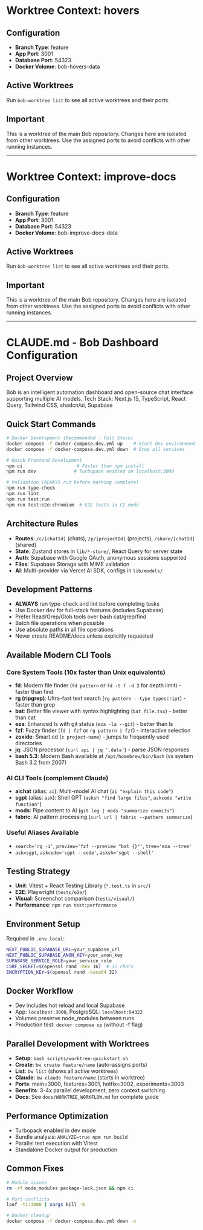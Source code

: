 # Worktree Context: hovers

## Configuration
- **Branch Type**: feature
- **App Port**: 3001
- **Database Port**: 54323
- **Docker Volume**: bob-hovers-data

## Active Worktrees
Run `bob-worktree list` to see all active worktrees and their ports.

## Important
This is a worktree of the main Bob repository. Changes here are isolated from other worktrees.
Use the assigned ports to avoid conflicts with other running instances.

---

# Worktree Context: improve-docs

## Configuration
- **Branch Type**: feature
- **App Port**: 3001
- **Database Port**: 54323
- **Docker Volume**: bob-improve-docs-data

## Active Worktrees
Run `bob-worktree list` to see all active worktrees and their ports.

## Important
This is a worktree of the main Bob repository. Changes here are isolated from other worktrees.
Use the assigned ports to avoid conflicts with other running instances.

---

# CLAUDE.md - Bob Dashboard Configuration

## Project Overview
Bob is an intelligent automation dashboard and open-source chat interface supporting multiple AI models.
Tech Stack: Next.js 15, TypeScript, React Query, Tailwind CSS, shadcn/ui, Supabase

## Quick Start Commands
```bash
# Docker Development (Recommended - Full Stack)
docker compose -f docker-compose.dev.yml up    # Start dev environment
docker compose -f docker-compose.dev.yml down  # Stop all services

# Quick Frontend Development
npm ci                    # Faster than npm install
npm run dev              # Turbopack enabled on localhost:3000

# Validation (ALWAYS run before marking complete)
npm run type-check
npm run lint
npm run test:run
npm run test:e2e:chromium  # E2E tests in CI mode
```

## Architecture Rules
- **Routes**: `/c/[chatId]` (chats), `/p/[projectId]` (projects), `/share/[chatId]` (shared)
- **State**: Zustand stores in `lib/*-store/`, React Query for server state
- **Auth**: Supabase with Google OAuth, anonymous sessions supported
- **Files**: Supabase Storage with MIME validation
- **AI**: Multi-provider via Vercel AI SDK, configs in `lib/models/`

## Development Patterns
- **ALWAYS** run type-check and lint before completing tasks
- Use Docker dev for full-stack features (includes Supabase)
- Prefer Read/Grep/Glob tools over bash cat/grep/find
- Batch file operations when possible
- Use absolute paths in all file operations
- Never create README/docs unless explicitly requested

## Available Modern CLI Tools

### Core System Tools (10x faster than Unix equivalents)
- **fd**: Modern file finder (`fd pattern` or `fd -t f -d 2` for depth limit) - faster than find
- **rg (ripgrep)**: Ultra-fast text search (`rg pattern --type typescript`) - faster than grep
- **bat**: Better file viewer with syntax highlighting (`bat file.tsx`) - better than cat
- **eza**: Enhanced ls with git status (`eza -la --git`) - better than ls
- **fzf**: Fuzzy finder (`fd | fzf` or `rg pattern | fzf`) - interactive selection
- **zoxide**: Smart cd (`z project-name`) - jumps to frequently used directories
- **jq**: JSON processor (`curl api | jq '.data'`) - parse JSON responses
- **bash 5.3**: Modern Bash available at `/opt/homebrew/bin/bash` (vs system Bash 3.2 from 2007)

### AI CLI Tools (complement Claude)
- **aichat** (alias: `ai`): Multi-model AI chat (`ai "explain this code"`)
- **sgpt** (alias: `ask`): Shell GPT (`asksh "find large files"`, `askcode "write function"`)
- **mods**: Pipe content to AI (`git log | mods "summarize commits"`)
- **fabric**: AI pattern processing (`curl url | fabric --pattern summarize`)

### Useful Aliases Available
- `search='rg -i'`, `preview='fzf --preview "bat {}"'`, `tree='eza --tree'`
- `ask=sgpt`, `askcode='sgpt --code'`, `asksh='sgpt --shell'`

## Testing Strategy
- **Unit**: Vitest + React Testing Library (`*.test.ts` in `src/`)
- **E2E**: Playwright (`tests/e2e/`)
- **Visual**: Screenshot comparison (`tests/visual/`)
- **Performance**: `npm run test:performance`

## Environment Setup
Required in `.env.local`:
```bash
NEXT_PUBLIC_SUPABASE_URL=your_supabase_url
NEXT_PUBLIC_SUPABASE_ANON_KEY=your_anon_key
SUPABASE_SERVICE_ROLE=your_service_role
CSRF_SECRET=$(openssl rand -hex 16)  # 32 chars
ENCRYPTION_KEY=$(openssl rand -base64 32)
```

## Docker Workflow
- Dev includes hot reload and local Supabase
- App: `localhost:3000`, PostgreSQL: `localhost:54322`
- Volumes preserve node_modules between runs
- Production test: `docker compose up` (without -f flag)

## Parallel Development with Worktrees
- **Setup**: `bash scripts/worktree-quickstart.sh`
- **Create**: `bw create feature/name` (auto-assigns ports)
- **List**: `bw list` (shows all active worktrees)
- **Claude**: `bw claude feature/name` (starts in worktree)
- **Ports**: main=3000, features=3001, hotfix=3002, experiments=3003
- **Benefits**: 3-4x parallel development, zero context switching
- **Docs**: See `docs/WORKTREE_WORKFLOW.md` for complete guide

## Performance Optimization
- Turbopack enabled in dev mode
- Bundle analysis: `ANALYZE=true npm run build`
- Parallel test execution with Vitest
- Standalone Docker output for production

## Common Fixes
```bash
# Module issues
rm -rf node_modules package-lock.json && npm ci

# Port conflicts
lsof -ti:3000 | xargs kill -9

# Docker cleanup
docker compose -f docker-compose.dev.yml down -v
```